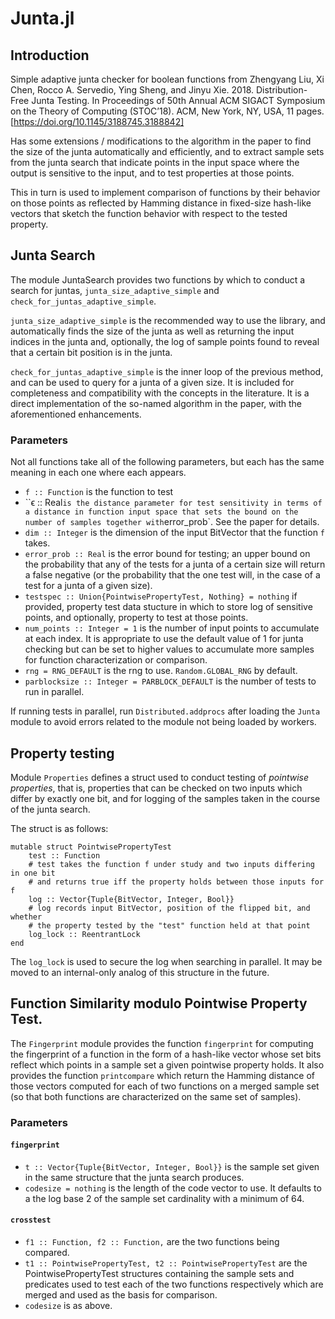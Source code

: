 # Junta.jl

## Introduction

Simple adaptive junta checker for boolean functions from Zhengyang Liu, Xi Chen, Rocco A. Servedio, Ying Sheng, and Jinyu Xie. 2018. Distribution-Free Junta Testing. In Proceedings of 50th Annual ACM SIGACT Symposium on the Theory of Computing (STOC’18). ACM, New York, NY, USA, 11 pages. [https://doi.org/10.1145/3188745.3188842]

Has some extensions / modifications to the algorithm in the paper to find the size of the junta automatically and efficiently, and to extract sample sets from the junta search that indicate points in the input space where the output is sensitive to the input, and to test properties at those points.

This in turn is used to implement comparison of functions by their behavior on those points as reflected by Hamming distance in fixed-size hash-like vectors that sketch the function behavior with respect to the tested property.

## Junta Search

The module JuntaSearch provides two functions by which to conduct a search for juntas, `junta_size_adaptive_simple` and `check_for_juntas_adaptive_simple`.

`junta_size_adaptive_simple` is the recommended way to use the library, and automatically finds the size of the junta as well as returning the input indices in the junta and, optionally, the log of sample points found to reveal that a certain bit position is in the junta.

`check_for_juntas_adaptive_simple` is the inner loop of the previous method, and can be used to query for a junta of a given size. It is included for completeness and compatibility with the concepts in the literature. It is a direct implementation of the so-named algorithm in the paper, with the aforementioned enhancements.

### Parameters

Not all functions take all of the following parameters, but each has the same meaning in each one where each appears.

 * `f :: Function` is the function to test
 * ``ϵ :: Real` is the distance parameter for test sensitivity in terms of a distance in function input space that sets the bound on the number of samples together with `error_prob`. See the paper for details.
 * `dim :: Integer` is the dimension of the input BitVector that the function `f` takes.
 * `error_prob :: Real` is the error bound for testing; an upper bound on the probability that any of the tests for a junta of a certain size will return a false negative (or the probability that the one test will, in the case of a test for a junta of a given size).
 * `testspec :: Union{PointwisePropertyTest, Nothing} = nothing` if provided, property test data stucture in which to store log of sensitive points, and optionally, property to test at those points.
 * `num_points :: Integer = 1` is the number of input points to accumulate at each index. It is appropriate to use the default value of 1 for junta checking but can be set to higher values to accumulate more samples for function characterization or comparison.
 * `rng = RNG_DEFAULT` is the rng to use. `Random.GLOBAL_RNG` by default.
 * `parblocksize :: Integer = PARBLOCK_DEFAULT` is the number of tests to run in parallel.

If running tests in parallel, run `Distributed.addprocs` after loading the `Junta` module to avoid errors related to the module not being loaded by workers.

## Property testing

Module `Properties` defines a struct used to conduct testing of _pointwise properties_, that is, properties that can be checked on two inputs which differ by exactly one bit, and for logging of the samples taken in the course of the junta search.

The struct is as follows:

```
mutable struct PointwisePropertyTest
    test :: Function
    # test takes the function f under study and two inputs differing in one bit
    # and returns true iff the property holds between those inputs for f
    log :: Vector{Tuple{BitVector, Integer, Bool}}
    # log records input BitVector, position of the flipped bit, and whether
    # the property tested by the "test" function held at that point
    log_lock :: ReentrantLock
end
```

The `log_lock` is used to secure the log when searching in parallel. It may be moved to an internal-only analog of this structure in the future.

## Function Similarity modulo Pointwise Property Test.

The `Fingerprint` module provides the function `fingerprint` for computing the fingerprint of a function in the form of a hash-like vector whose set bits reflect which points in a sample set a given pointwise property holds. It also provides the function `printcompare` which return the Hamming distance of those vectors computed for each of two functions on a merged sample set (so that both functions are characterized on the same set of samples).

### Parameters

#### `fingerprint`

 * `t :: Vector{Tuple{BitVector, Integer, Bool}}` is the sample set given in the same structure that the junta search produces.
 * `codesize = nothing` is the length of the code vector to use. It defaults to a the log base 2 of the sample set cardinality with a minimum of 64.

#### `crosstest`

 * `f1 :: Function, f2 :: Function,` are the two functions being compared.
 * `t1 :: PointwisePropertyTest, t2 :: PointwisePropertyTest` are the PointwisePropertyTest structures containing the sample sets and predicates used to test each of the two functions respectively which are merged and used as the basis for comparison.
 * `codesize` is as above.
